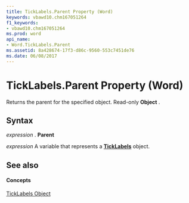 ```yaml
---
title: TickLabels.Parent Property (Word)
keywords: vbawd10.chm167051264
f1_keywords:
- vbawd10.chm167051264
ms.prod: word
api_name:
- Word.TickLabels.Parent
ms.assetid: 8a428674-17f3-d86c-9560-553c7451de76
ms.date: 06/08/2017
---
```



# TickLabels.Parent Property (Word)

Returns the parent for the specified object. Read-only  **Object** .


## Syntax

 _expression_ . **Parent**

 _expression_ A variable that represents a **[TickLabels](ticklabels-object-word.md)** object.


## See also


#### Concepts


[TickLabels Object](ticklabels-object-word.md)

